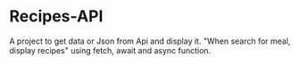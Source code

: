 # Recipes-API
A project to get data or Json from Api and display it. "When search for meal, display recipes" using fetch, await and async function.
